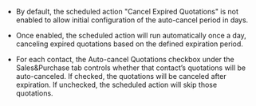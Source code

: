   - By default, the scheduled action "Cancel Expired Quotations" is not enabled to allow initial configuration of the auto-cancel period in days.

  - Once enabled, the scheduled action will run automatically once a day, canceling expired quotations based on the defined expiration period.

  - For each contact, the Auto-cancel Quotations checkbox under the Sales&Purchase tab controls whether that contact’s quotations will be       auto-canceled. If checked, the quotations will be canceled after expiration. If unchecked, the scheduled action will skip those quotations.